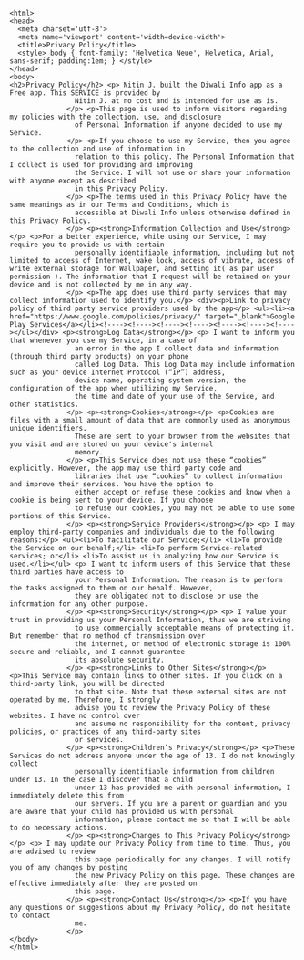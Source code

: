     <html>
    <head>
      <meta charset='utf-8'>
      <meta name='viewport' content='width=device-width'>
      <title>Privacy Policy</title>
      <style> body { font-family: 'Helvetica Neue', Helvetica, Arial, sans-serif; padding:1em; } </style>
    </head>
    <body>
    <h2>Privacy Policy</h2> <p> Nitin J. built the Diwali Info app as a Free app. This SERVICE is provided by
                    Nitin J. at no cost and is intended for use as is.
                  </p> <p>This page is used to inform visitors regarding my policies with the collection, use, and disclosure
                    of Personal Information if anyone decided to use my Service.
                  </p> <p>If you choose to use my Service, then you agree to the collection and use of information in
                    relation to this policy. The Personal Information that I collect is used for providing and improving
                    the Service. I will not use or share your information with anyone except as described
                    in this Privacy Policy.
                  </p> <p>The terms used in this Privacy Policy have the same meanings as in our Terms and Conditions, which is
                    accessible at Diwali Info unless otherwise defined in this Privacy Policy.
                  </p> <p><strong>Information Collection and Use</strong></p> <p>For a better experience, while using our Service, I may require you to provide us with certain
                    personally identifiable information, including but not limited to access of Internet, wake lock, access of vibrate, access of write external storage for Wallpaper, and setting it( as par user permission ). The information that I request will be retained on your device and is not collected by me in any way.
                  </p> <p>The app does use third party services that may collect information used to identify you.</p> <div><p>Link to privacy policy of third party service providers used by the app</p> <ul><li><a href="https://www.google.com/policies/privacy/" target="_blank">Google Play Services</a></li><!----><!----><!----><!----><!----><!----><!----></ul></div> <p><strong>Log Data</strong></p> <p> I want to inform you that whenever you use my Service, in a case of
                    an error in the app I collect data and information (through third party products) on your phone
                    called Log Data. This Log Data may include information such as your device Internet Protocol (“IP”) address,
                    device name, operating system version, the configuration of the app when utilizing my Service,
                    the time and date of your use of the Service, and other statistics.
                  </p> <p><strong>Cookies</strong></p> <p>Cookies are files with a small amount of data that are commonly used as anonymous unique identifiers.
                    These are sent to your browser from the websites that you visit and are stored on your device's internal
                    memory.
                  </p> <p>This Service does not use these “cookies” explicitly. However, the app may use third party code and
                    libraries that use “cookies” to collect information and improve their services. You have the option to
                    either accept or refuse these cookies and know when a cookie is being sent to your device. If you choose
                    to refuse our cookies, you may not be able to use some portions of this Service.
                  </p> <p><strong>Service Providers</strong></p> <p> I may employ third-party companies and individuals due to the following reasons:</p> <ul><li>To facilitate our Service;</li> <li>To provide the Service on our behalf;</li> <li>To perform Service-related services; or</li> <li>To assist us in analyzing how our Service is used.</li></ul> <p> I want to inform users of this Service that these third parties have access to
                    your Personal Information. The reason is to perform the tasks assigned to them on our behalf. However,
                    they are obligated not to disclose or use the information for any other purpose.
                  </p> <p><strong>Security</strong></p> <p> I value your trust in providing us your Personal Information, thus we are striving
                    to use commercially acceptable means of protecting it. But remember that no method of transmission over
                    the internet, or method of electronic storage is 100% secure and reliable, and I cannot guarantee
                    its absolute security.
                  </p> <p><strong>Links to Other Sites</strong></p> <p>This Service may contain links to other sites. If you click on a third-party link, you will be directed
                    to that site. Note that these external sites are not operated by me. Therefore, I strongly
                    advise you to review the Privacy Policy of these websites. I have no control over
                    and assume no responsibility for the content, privacy policies, or practices of any third-party sites
                    or services.
                  </p> <p><strong>Children’s Privacy</strong></p> <p>These Services do not address anyone under the age of 13. I do not knowingly collect
                    personally identifiable information from children under 13. In the case I discover that a child
                    under 13 has provided me with personal information, I immediately delete this from
                    our servers. If you are a parent or guardian and you are aware that your child has provided us with personal
                    information, please contact me so that I will be able to do necessary actions.
                  </p> <p><strong>Changes to This Privacy Policy</strong></p> <p> I may update our Privacy Policy from time to time. Thus, you are advised to review
                    this page periodically for any changes. I will notify you of any changes by posting
                    the new Privacy Policy on this page. These changes are effective immediately after they are posted on
                    this page.
                  </p> <p><strong>Contact Us</strong></p> <p>If you have any questions or suggestions about my Privacy Policy, do not hesitate to contact
                    me.
                  </p> 
    </body>
    </html>
      
